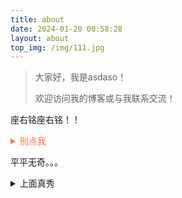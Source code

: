 ```yaml
---
title: about
date: 2024-01-20 00:58:28
layout: about
top_img: /img/111.jpg 
---
```

> 大家好，我是asdaso！
>
> 欢迎访问我的博客或与我联系交流！

座右铭座右铭！！ 
<details class="custom-block">
  <summary style="color: #FF7242; cursor: pointer;">别点我</summary>
  何其荣幸 何德何能
</details>

平平无奇。。。  
<details class="custom-block">
  <summary style="cursor: pointer;">上面真秀</summary>
  上面太花里胡哨了
</details>